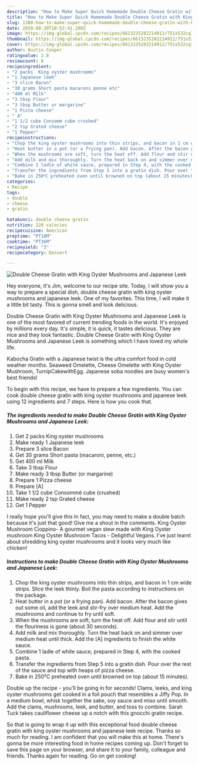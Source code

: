 ```yaml
---
description: "How to Make Super Quick Homemade Double Cheese Gratin with King Oyster Mushrooms and Japanese Leek"
title: "How to Make Super Quick Homemade Double Cheese Gratin with King Oyster Mushrooms and Japanese Leek"
slug: 1380-how-to-make-super-quick-homemade-double-cheese-gratin-with-king-oyster-mushrooms-and-japanese-leek
date: 2020-08-20T18:52:41.200Z
image: https://img-global.cpcdn.com/recipes/6613235282214912/751x532cq70/double-cheese-gratin-with-king-oyster-mushrooms-and-japanese-leek-recipe-main-photo.jpg
thumbnail: https://img-global.cpcdn.com/recipes/6613235282214912/751x532cq70/double-cheese-gratin-with-king-oyster-mushrooms-and-japanese-leek-recipe-main-photo.jpg
cover: https://img-global.cpcdn.com/recipes/6613235282214912/751x532cq70/double-cheese-gratin-with-king-oyster-mushrooms-and-japanese-leek-recipe-main-photo.jpg
author: Austin Cooper
ratingvalue: 3.8
reviewcount: 8
recipeingredient:
- "2 packs  King oyster mushrooms"
- "1 Japanese leek"
- "3 slice Bacon"
- "30 grams Short pasta macaroni penne etc"
- "400 ml Milk"
- "3 tbsp Flour"
- "3 tbsp Butter or margarine"
- "1 Pizza cheese"
- " A"
- "1 1/2 cube Consomm cube crushed"
- "2 tsp Grated cheese"
- "1 Pepper"
recipeinstructions:
- "Chop the king oyster mushrooms into thin strips, and bacon in 1 cm wide strips. Slice the leek thinly. Boil the pasta according to instructions on the package."
- "Heat butter in a pot (or a frying pan). Add bacon. After the bacon gives out some oil, add the leek and stir-fry over medium heat. Add the mushrooms and continue to fry until soft."
- "When the mushrooms are soft, turn the heat off. Add flour and stir until the flouriness is gone (about 30 seconds)."
- "Add milk and mix thoroughly. Turn the heat back on and simmer over medium heat until thick. Add the [A] ingredients to finish the white sauce."
- "Combine 1 ladle of white sauce, prepared in Step 4, with the cooked pasta."
- "Transfer the ingredients from Step 5 into a gratin dish. Pour over the rest of the sauce and top with heaps of pizza cheese."
- "Bake in 250℃ preheated oven until browned on top (about 15 minutes)."
categories:
- Recipe
tags:
- double
- cheese
- gratin

katakunci: double cheese gratin 
nutrition: 228 calories
recipecuisine: American
preptime: "PT18M"
cooktime: "PT36M"
recipeyield: "3"
recipecategory: Dessert

---
```



![Double Cheese Gratin with King Oyster Mushrooms and Japanese Leek](https://img-global.cpcdn.com/recipes/6613235282214912/751x532cq70/double-cheese-gratin-with-king-oyster-mushrooms-and-japanese-leek-recipe-main-photo.jpg)

Hey everyone, it's Jim, welcome to our recipe site. Today, I will show you a way to prepare a special dish, double cheese gratin with king oyster mushrooms and japanese leek. One of my favorites. This time, I will make it a little bit tasty. This is gonna smell and look delicious.

Double Cheese Gratin with King Oyster Mushrooms and Japanese Leek is one of the most favored of current trending foods in the world. It's enjoyed by millions every day. It's simple, it is quick, it tastes delicious. They are nice and they look fantastic. Double Cheese Gratin with King Oyster Mushrooms and Japanese Leek is something which I have loved my whole life.

Kabocha Gratin with a Japanese twist is the ultra comfort food in cold weather months. Seaweed Omelette, Cheese Omelette with King Oyster Mushroom, TurnipCakewithEgg. Japanese soba noodles are busy women&#39;s best friends!


To begin with this recipe, we have to prepare a few ingredients. You can cook double cheese gratin with king oyster mushrooms and japanese leek using 12 ingredients and 7 steps. Here is how you cook that.

<!--inarticleads1-->

##### The ingredients needed to make Double Cheese Gratin with King Oyster Mushrooms and Japanese Leek:

1. Get 2 packs  King oyster mushrooms
1. Make ready 1 Japanese leek
1. Prepare 3 slice Bacon
1. Get 30 grams Short pasta (macaroni, penne, etc.)
1. Get 400 ml Milk
1. Take 3 tbsp Flour
1. Make ready 3 tbsp Butter (or margarine)
1. Prepare 1 Pizza cheese
1. Prepare  [A]
1. Take 1 1/2 cube Consommé cube (crushed)
1. Make ready 2 tsp Grated cheese
1. Get 1 Pepper


I really hope you&#39;ll give this In fact, you may need to make a double batch because it&#39;s just that good! Give me a shout in the comments. King Oyster Mushroom Cioppino- A gourmet vegan stew made with King Oyster mushroom King Oyster Mushroom Tacos - Delightful Vegans. I&#39;ve just learnt about shredding king oyster mushrooms and it looks very much like chicken! 

<!--inarticleads2-->

##### Instructions to make Double Cheese Gratin with King Oyster Mushrooms and Japanese Leek:

1. Chop the king oyster mushrooms into thin strips, and bacon in 1 cm wide strips. Slice the leek thinly. Boil the pasta according to instructions on the package.
1. Heat butter in a pot (or a frying pan). Add bacon. After the bacon gives out some oil, add the leek and stir-fry over medium heat. Add the mushrooms and continue to fry until soft.
1. When the mushrooms are soft, turn the heat off. Add flour and stir until the flouriness is gone (about 30 seconds).
1. Add milk and mix thoroughly. Turn the heat back on and simmer over medium heat until thick. Add the [A] ingredients to finish the white sauce.
1. Combine 1 ladle of white sauce, prepared in Step 4, with the cooked pasta.
1. Transfer the ingredients from Step 5 into a gratin dish. Pour over the rest of the sauce and top with heaps of pizza cheese.
1. Bake in 250℃ preheated oven until browned on top (about 15 minutes).


Double up the recipe - you&#39;ll be going in for seconds! Clams, leeks, and king oyster mushrooms get cooked in a foil pouch that resembles a Jiffy Pop. In a medium bowl, whisk together the sake, soy sauce and miso until smooth. Add the clams, mushrooms, leek, and butter, and toss to combine. Sarah Tuck takes cauliflower cheese up a notch with this gnocchi gratin recipe. 

So that is going to wrap it up with this exceptional food double cheese gratin with king oyster mushrooms and japanese leek recipe. Thanks so much for reading. I am confident that you will make this at home. There's gonna be more interesting food in home recipes coming up. Don't forget to save this page on your browser, and share it to your family, colleague and friends. Thanks again for reading. Go on get cooking!
